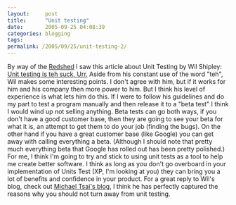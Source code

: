 ```yaml
---
layout:     post
title:      "Unit testing"
date:       2005-09-25 04:08:39
categories: blogging
tags:  
permalink: /2005/09/25/unit-testing-2/
---
```

By way of the [Redshed](http://rentzsch.com/) I saw this article about Unit Testing by Wil Shipley: [Unit testing is teh suck, Urr.](http://wilshipley.com/blog/2005/09/unit-testing-is-teh-suck-urr.html) Aside from his constant use of the word "teh", Wil makes some interesting points. I don't agree with him, but if it works for him and his company then more power to him. But I think his level of experience is what lets him do this. If I were to follow his guidelines and do my part to test a program manually and then release it to a "beta test" I think I would wind up not selling anything. Beta tests can go both ways, if you don't have a good customer base, then they are going to see your beta for what it is, an attempt to get them to do your job (finding the bugs). On the other hand if you have a great customer base (like Google) you can get away with calling everything a beta. (Although I should note that pretty much everything beta that Google has rolled out has been pretty polished.) For me, I think I'm going to try and stick to using unit tests as a tool to help me create better software. I think as long as you don't go overboard in your implementation of Units Test (XP, I'm looking at you) they can bring you a lot of benefits and confidence in your product. For a great reply to Wil's blog, check out [Michael Tsai's blog](http://mjtsai.com/blog/2005/09/23/unit-testing/), I think he has perfectly captured the reasons why you should not turn away from unit testing.
